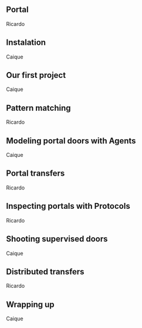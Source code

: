 ## Portal

Ricardo

## Instalation

Caique

## Our first project

Caique

## Pattern matching

Ricardo

## Modeling portal doors with Agents

Caique

## Portal transfers

Ricardo

## Inspecting portals with Protocols

Ricardo

## Shooting supervised doors

Caique

## Distributed transfers

Ricardo

## Wrapping up

Caique
